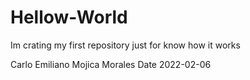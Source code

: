 # Hellow-World
Im crating my first repository just for know how it works

Carlo Emiliano Mojica Morales
Date 2022-02-06
